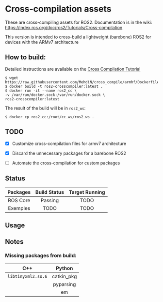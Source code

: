 # Cross-compilation assets

These are cross-compiling assets for ROS2.
Documentation is in the wiki: https://index.ros.org/doc/ros2/Tutorials/Cross-compilation


This version is intended to cross-build a lightweight (barebone) ROS2 for devices with the ARMv7 architecture

## How to build:

Detailed instructions are available on the [Cross Compilation Tutorial](https://index.ros.org/doc/ros2/Tutorials/Cross-compilation/)


    $ wget https://raw.githubusercontent.com/MehdiN/cross_compile/armhf/Dockerfile
    $ docker build -t ros2-crosscompiler:latest .
    $ docker run -it --name ros2_cc \
    -v /var/run/docker.sock:/var/run/docker.sock \
    ros2-crosscompiler:latest

The result of the build will be in `ros2_ws`:

    $ docker cp ros2_cc:/root/cc_ws/ros2_ws .


## TODO

 - [x] Customize cross-compilation files for armv7 architecture
 - [x] Discard the unnecessary packages for a barebone ROS2
 - [ ] Automate the cross-compilation for custom packages


## Status

| Packages  | Build Status| Target Running |
|:-------:|:--------:| :----------------:|
| ROS Core | Passing | TODO
| Exemples | TODO | TODO


## Usage


## Notes

### Missing packages from build:

| C++ | Python |
|:-------:|:--------:|
|`libtinyxml2.so.6`| catkin_pkg
| | pyparsing
| | em
